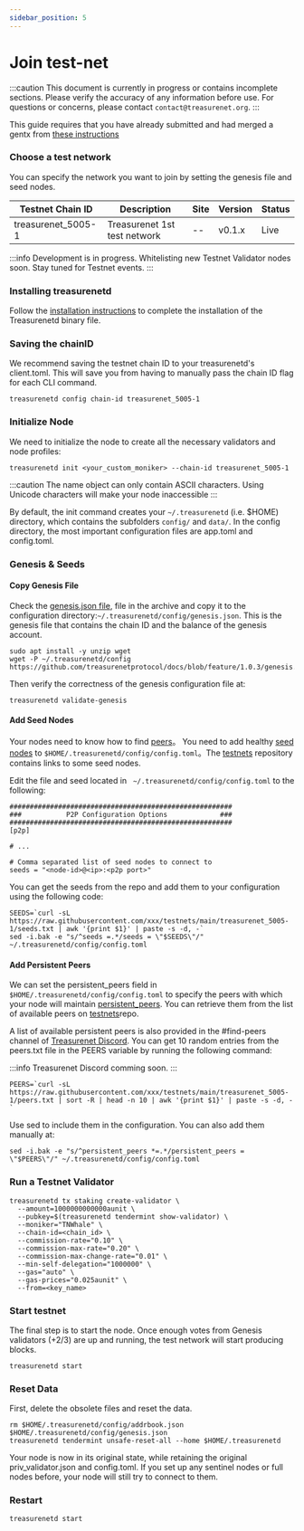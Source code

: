 ```yaml
---
sidebar_position: 5
---
```


# Join test-net

:::caution
This document is currently in progress or contains incomplete sections. Please verify the accuracy of any information before use. For questions or concerns, please contact `contact@treasurenet.org`.
:::

This guide requires that you have already submitted and had merged a gentx from [these instructions](https://docs.treasurenet.io/docs/validators/create-your-gentx)

### Choose a test network

You can specify the network you want to join by setting the genesis file and seed nodes.

| Testnet Chain ID   | Description                  | Site | Version | Status |
| ------------------ | ---------------------------- | ---- | ------- | ------ |
| treasurenet_5005-1 | Treasurenet 1st test network | --   | v0.1.x  | Live   |

:::info
Development is in progress. Whitelisting new Testnet Validator nodes soon. Stay tuned for Testnet events.
:::

### Installing treasurenetd

Follow the [installation instructions](https://docs.treasurenet.io/docs/validators/quickStart/installation) to complete the installation of the Treasurenetd binary file.

### Saving the chainID

We recommend saving the testnet chain ID to your treasurenetd's client.toml. This will save you from having to manually pass the chain ID flag for each CLI command.

```shell
treasurenetd config chain-id treasurenet_5005-1
```

### Initialize Node

We need to initialize the node to create all the necessary validators and node profiles:

```shell
treasurenetd init <your_custom_moniker> --chain-id treasurenet_5005-1
```

:::caution
The name object can only contain ASCII characters. Using Unicode characters will make your node inaccessible
:::

By default, the init command creates your `~/.treasurenetd` (i.e. $HOME) directory, which contains the subfolders `config/` and `data/`. In the config directory, the most important configuration files are app.toml and config.toml.

### Genesis & Seeds

#### Copy Genesis File

Check the [genesis.json file](https://docs.treasurenet.io/docs/protocolDevelopers/genesis/), file in the archive and copy it to the configuration directory:`~/.treasurenetd/config/genesis.json`. This is the genesis file that contains the chain ID and the balance of the genesis account.

```shell
sudo apt install -y unzip wget
wget -P ~/.treasurenetd/config https://github.com/treasurenetprotocol/docs/blob/feature/1.0.3/genesis.json
```

Then verify the correctness of the genesis configuration file at:

```shell
treasurenetd validate-genesis
```

#### Add Seed Nodes

Your nodes need to know how to find [peers](https://docs.tendermint.com/v0.34/tendermint-core/using-tendermint.html#peers)。 You need to add healthy [seed nodes](https://docs.tendermint.com/v0.34/tendermint-core/using-tendermint.html#peers) to `$HOME/.treasurenetd/config/config.toml`。The [testnets](https://github.com/treasurenetprotocol/docs/blob/feature/1.0.3/peer.txt) repository contains links to some seed nodes.

Edit the file and seed located in ` ~/.treasurenetd/config/config.toml` to the following:

```shell
#######################################################
###           P2P Configuration Options             ###
#######################################################
[p2p]

# ...

# Comma separated list of seed nodes to connect to
seeds = "<node-id>@<ip>:<p2p port>"
```

You can get the seeds from the repo and add them to your configuration using the following code:

```shell
SEEDS=`curl -sL https://raw.githubusercontent.com/xxx/testnets/main/treasurenet_5005-1/seeds.txt | awk '{print $1}' | paste -s -d, -`
sed -i.bak -e "s/^seeds =.*/seeds = \"$SEEDS\"/" ~/.treasurenetd/config/config.toml
```

#### Add Persistent Peers

We can set the persistent_peers field in `$HOME/.treasurenetd/config/config.toml` to specify the peers with which your node will maintain [persistent_peers](https://docs.tendermint.com/v0.34/tendermint-core/using-tendermint.html#Persistent-Peer). You can retrieve them from the list of available peers on [testnets](https://)repo.

A list of available persistent peers is also provided in the #find-peers channel of
[Treasurenet Discord](https://). You can get 10 random entries from the peers.txt file in the PEERS variable by running the following command:

:::info
Treasurenet Discord comming soon.
:::

```shell
PEERS=`curl -sL https://raw.githubusercontent.com/xxx/testnets/main/treasurenet_5005-1/peers.txt | sort -R | head -n 10 | awk '{print $1}' | paste -s -d, -`

```

Use sed to include them in the configuration. You can also add them manually at:

```shell
sed -i.bak -e "s/^persistent_peers *=.*/persistent_peers = \"$PEERS\"/" ~/.treasurenetd/config/config.toml
```

### Run a Testnet Validator

```shell
treasurenetd tx staking create-validator \
  --amount=1000000000000aunit \
  --pubkey=$(treasurenetd tendermint show-validator) \
  --moniker="TNWhale" \
  --chain-id=<chain_id> \
  --commission-rate="0.10" \
  --commission-max-rate="0.20" \
  --commission-max-change-rate="0.01" \
  --min-self-delegation="1000000" \
  --gas="auto" \
  --gas-prices="0.025aunit" \
  --from=<key_name>
```

### Start testnet

The final step is to start the node. Once enough votes from Genesis validators (+2/3) are up and running, the test network will start producing blocks.

```shell
treasurenetd start
```

### Reset Data

First, delete the obsolete files and reset the data.

```shell
rm $HOME/.treasurenetd/config/addrbook.json $HOME/.treasurenetd/config/genesis.json
treasurenetd tendermint unsafe-reset-all --home $HOME/.treasurenetd
```

Your node is now in its original state, while retaining the original priv_validator.json and config.toml. If you set up any sentinel nodes or full nodes before, your node will still try to connect to them.

### Restart

```shell
treasurenetd start
```
